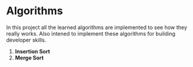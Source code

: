# Algorithms
In this project all the learned algorithms are implemented to see how they really works. Also intened to implement these algorithms for building developer skills.  
 1. **Insertion Sort**
 2. **Merge Sort**
